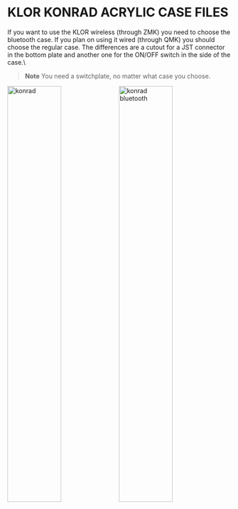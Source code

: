 # KLOR KONRAD ACRYLIC CASE FILES 

If you want to use the KLOR wireless (through ZMK) you need to choose the bluetooth case. If you plan on using it wired (through QMK) you should choose the regular case. The differences are a cutout for a JST connector in the bottom plate and another one for the ON/OFF switch in the side of the case.\

> **Note**
> You need a switchplate, no matter what case you choose.

[<img alt="konrad" width="49%" src="/case/docs/images/konrad_acryl.png" title="konrad" />](../../../case/acrylic/konrad/regular/)
[<img alt="konrad bluetooth" width="49%" src="/case/docs/images/konrad_acryl_ble.png" title="konrad bluetooth" />](../../../case/acrylic/konrad/bluetooth/)